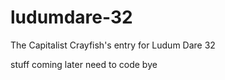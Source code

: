 # ludumdare-32
The Capitalist Crayfish's entry for Ludum Dare 32

stuff coming later
need to code
bye
